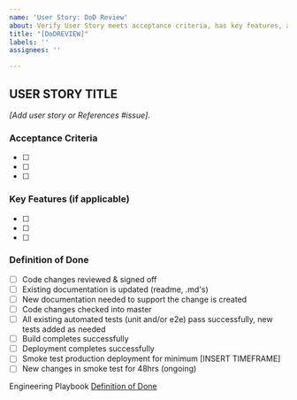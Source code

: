 ```yaml
---
name: 'User Story: DoD Review'
about: Verify User Story meets acceptance criteria, has key features, and meets DoD.
title: "[DoDREVIEW]"
labels: ''
assignees: ''

---
```


## USER STORY TITLE 

_[Add user story or References #issue]._

### Acceptance Criteria
- [ ] 
- [ ] 
- [ ] 


### Key Features (if applicable)
- [ ] 
- [ ] 
- [ ] 

### Definition of Done
- [ ] Code changes reviewed & signed off
- [ ] Existing documentation is updated (readme, .md's)
- [ ] New documentation needed to support the change is created
- [ ] Code changes checked into master
- [ ] All existing automated tests (unit and/or e2e) pass successfully, new tests added as needed
- [ ] Build completes successfully
- [ ] Deployment completes successfully
- [ ] Smoke test production deployment for minimum [INSERT TIMEFRAME]
- [ ] New changes in smoke test for 48hrs (ongoing)

Engineering Playbook [Definition of Done](https://github.com/microsoft/code-with-engineering-playbook/blob/master/team-agreements/definition-of-done/readme.md)
